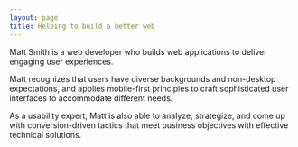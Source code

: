 ```yaml
---
layout: page
title: Helping to build a better web
---
```


Matt Smith is a web developer who builds web applications to deliver engaging user experiences.

Matt recognizes that users have diverse backgrounds and non-desktop expectations, and applies mobile-first principles to craft sophisticated user interfaces to accommodate different needs.

As a usability expert, Matt is also able to analyze, strategize, and come up with conversion-driven tactics that meet business objectives with effective technical solutions.